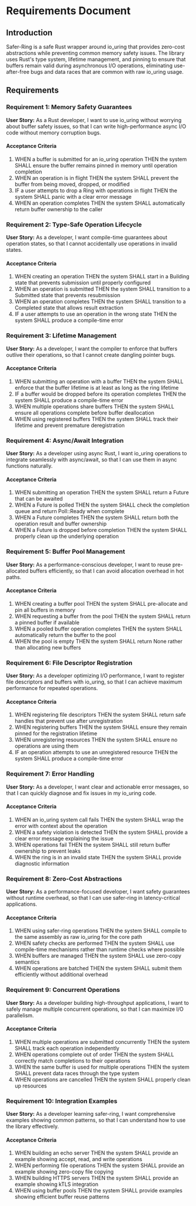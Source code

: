 # Requirements Document

## Introduction

Safer-Ring is a safe Rust wrapper around io_uring that provides zero-cost abstractions while preventing common memory safety issues. The library uses Rust's type system, lifetime management, and pinning to ensure that buffers remain valid during asynchronous I/O operations, eliminating use-after-free bugs and data races that are common with raw io_uring usage.

## Requirements

### Requirement 1: Memory Safety Guarantees

**User Story:** As a Rust developer, I want to use io_uring without worrying about buffer safety issues, so that I can write high-performance async I/O code without memory corruption bugs.

#### Acceptance Criteria

1. WHEN a buffer is submitted for an io_uring operation THEN the system SHALL ensure the buffer remains pinned in memory until operation completion
2. WHEN an operation is in flight THEN the system SHALL prevent the buffer from being moved, dropped, or modified
3. IF a user attempts to drop a Ring with operations in flight THEN the system SHALL panic with a clear error message
4. WHEN an operation completes THEN the system SHALL automatically return buffer ownership to the caller

### Requirement 2: Type-Safe Operation Lifecycle

**User Story:** As a developer, I want compile-time guarantees about operation states, so that I cannot accidentally use operations in invalid states.

#### Acceptance Criteria

1. WHEN creating an operation THEN the system SHALL start in a Building state that prevents submission until properly configured
2. WHEN an operation is submitted THEN the system SHALL transition to a Submitted state that prevents resubmission
3. WHEN an operation completes THEN the system SHALL transition to a Completed state that allows result extraction
4. IF a user attempts to use an operation in the wrong state THEN the system SHALL produce a compile-time error

### Requirement 3: Lifetime Management

**User Story:** As a developer, I want the compiler to enforce that buffers outlive their operations, so that I cannot create dangling pointer bugs.

#### Acceptance Criteria

1. WHEN submitting an operation with a buffer THEN the system SHALL enforce that the buffer lifetime is at least as long as the ring lifetime
2. IF a buffer would be dropped before its operation completes THEN the system SHALL produce a compile-time error
3. WHEN multiple operations share buffers THEN the system SHALL ensure all operations complete before buffer deallocation
4. WHEN using registered buffers THEN the system SHALL track their lifetime and prevent premature deregistration

### Requirement 4: Async/Await Integration

**User Story:** As a developer using async Rust, I want io_uring operations to integrate seamlessly with async/await, so that I can use them in async functions naturally.

#### Acceptance Criteria

1. WHEN submitting an operation THEN the system SHALL return a Future that can be awaited
2. WHEN a Future is polled THEN the system SHALL check the completion queue and return Poll::Ready when complete
3. WHEN a Future completes THEN the system SHALL return both the operation result and buffer ownership
4. WHEN a Future is dropped before completion THEN the system SHALL properly clean up the underlying operation

### Requirement 5: Buffer Pool Management

**User Story:** As a performance-conscious developer, I want to reuse pre-allocated buffers efficiently, so that I can avoid allocation overhead in hot paths.

#### Acceptance Criteria

1. WHEN creating a buffer pool THEN the system SHALL pre-allocate and pin all buffers in memory
2. WHEN requesting a buffer from the pool THEN the system SHALL return a pinned buffer if available
3. WHEN a pooled buffer operation completes THEN the system SHALL automatically return the buffer to the pool
4. WHEN the pool is empty THEN the system SHALL return None rather than allocating new buffers

### Requirement 6: File Descriptor Registration

**User Story:** As a developer optimizing I/O performance, I want to register file descriptors and buffers with io_uring, so that I can achieve maximum performance for repeated operations.

#### Acceptance Criteria

1. WHEN registering file descriptors THEN the system SHALL return safe handles that prevent use after unregistration
2. WHEN registering buffers THEN the system SHALL ensure they remain pinned for the registration lifetime
3. WHEN unregistering resources THEN the system SHALL ensure no operations are using them
4. IF an operation attempts to use an unregistered resource THEN the system SHALL produce a compile-time error

### Requirement 7: Error Handling

**User Story:** As a developer, I want clear and actionable error messages, so that I can quickly diagnose and fix issues in my io_uring code.

#### Acceptance Criteria

1. WHEN an io_uring system call fails THEN the system SHALL wrap the error with context about the operation
2. WHEN a safety violation is detected THEN the system SHALL provide a clear error message explaining the issue
3. WHEN operations fail THEN the system SHALL still return buffer ownership to prevent leaks
4. WHEN the ring is in an invalid state THEN the system SHALL provide diagnostic information

### Requirement 8: Zero-Cost Abstractions

**User Story:** As a performance-focused developer, I want safety guarantees without runtime overhead, so that I can use safer-ring in latency-critical applications.

#### Acceptance Criteria

1. WHEN using safer-ring operations THEN the system SHALL compile to the same assembly as raw io_uring for the core path
2. WHEN safety checks are performed THEN the system SHALL use compile-time mechanisms rather than runtime checks where possible
3. WHEN buffers are managed THEN the system SHALL use zero-copy semantics
4. WHEN operations are batched THEN the system SHALL submit them efficiently without additional overhead

### Requirement 9: Concurrent Operations

**User Story:** As a developer building high-throughput applications, I want to safely manage multiple concurrent operations, so that I can maximize I/O parallelism.

#### Acceptance Criteria

1. WHEN multiple operations are submitted concurrently THEN the system SHALL track each operation independently
2. WHEN operations complete out of order THEN the system SHALL correctly match completions to their operations
3. WHEN the same buffer is used for multiple operations THEN the system SHALL prevent data races through the type system
4. WHEN operations are cancelled THEN the system SHALL properly clean up resources

### Requirement 10: Integration Examples

**User Story:** As a developer learning safer-ring, I want comprehensive examples showing common patterns, so that I can understand how to use the library effectively.

#### Acceptance Criteria

1. WHEN building an echo server THEN the system SHALL provide an example showing accept, read, and write operations
2. WHEN performing file operations THEN the system SHALL provide an example showing zero-copy file copying
3. WHEN building HTTPS servers THEN the system SHALL provide an example showing kTLS integration
4. WHEN using buffer pools THEN the system SHALL provide examples showing efficient buffer reuse patterns